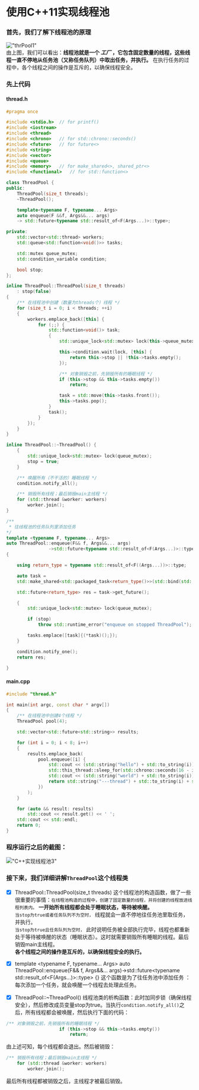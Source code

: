 使用C++11实现线程池
=========
### 首先，我们了解下线程池的原理
!["thrPool1"](https://github.com/tycao/Cpp_mini_projects/blob/master/thread_pool/threadpool_1.png "thrPool1")<br />
由上图，我们可以看出：**线程池就是一个 _工厂_ ，它包含固定数量的线程，这些线程一直不停地从任务池（又称任务队列）中取出任务，并执行。**
在执行任务的过程中，各个线程之间的操作是互斥的，以确保线程安全。

### 先上代码
#### thread.h
```cpp
#pragma once

#include <stdio.h>  // for printf()
#include <iostream>
#include <thread>
#include <chrono>   // for std::chrono::seconds()
#include <future>   // for future<>
#include <string>
#include <vector>
#include <queue>
#include <memory>   // for make_shared<>, shared_ptr<>
#include <functional>   // for std::function<>

class ThreadPool {
public:
    ThreadPool(size_t threads);
    ~ThreadPool();

    template<typename F, typename... Args>
    auto enqueue(F &&f, Args&&... args)
    -> std::future<typename std::result_of<F(Args...)>::type>;

private:
    std::vector<std::thread> workers;
    std::queue<std::function<void()>> tasks;

    std::mutex queue_mutex;
    std::condition_variable condition;

    bool stop;
};

inline ThreadPool::ThreadPool(size_t threads)
    : stop(false)
{
    /** 在线程池中创建（数量为threads个）线程 */
    for (size_t i = 0; i < threads; ++i)
    {
        workers.emplace_back([this] {
            for (;;) {
                std::function<void()> task;
                {
                    std::unique_lock<std::mutex> lock(this->queue_mutex);

                    this->condition.wait(lock, [this] {
                        return this->stop || !this->tasks.empty();
                    });

                    /** 对象销毁之前，先销毁所有的睡眠线程 */
                    if (this->stop && this->tasks.empty())
                        return;

                    task = std::move(this->tasks.front());
                    this->tasks.pop();
                }
                task();
            }
        });
    }
}

inline ThreadPool::~ThreadPool() {
    {
        std::unique_lock<std::mutex> lock(queue_mutex);
        stop = true;
    }

    /** 唤醒所有（不干活的）睡眠线程 */
    condition.notify_all();

    /** 销毁所有线程；最后销毁main主线程 */
    for (std::thread &worker: workers)
        worker.join();
}

/**
 * 往线程池的任务队列里添加任务
*/
template <typename F, typename... Args>
auto ThreadPool::enqueue(F&& f, Args&&... args)
                ->std::future<typename std::result_of<F(Args...)>::type>
{

    using return_type = typename std::result_of<F((Args...))>::type;

    auto task =
    std::make_shared<std::packaged_task<return_type()>>(std::bind(std::forward<F>(f), std::forward<Args>(args)...));

    std::future<return_type> res = task->get_future();

    {
        std::unique_lock<std::mutex> lock(queue_mutex);

        if (stop)
            throw std::runtime_error("enqueue on stopped ThreadPool");

        tasks.emplace([task]{(*task)();});
    }

    condition.notify_one();
    return res;

}
```

#### main.cpp
```cpp
#include "thread.h"

int main(int argc, const char * argv[])
{
    /** 在线程池中创建4个线程 */
    ThreadPool pool(4);

    std::vector<std::future<std::string>> results;

    for (int i = 0; i < 8; i++)
    {
        results.emplace_back(
            pool.enqueue([i] {
                std::cout << (std::string("hello") + std::to_string(i)) << std::endl;
                std::this_thread::sleep_for(std::chrono::seconds(16 - i * 2));
                std::cout << (std::string("world") + std::to_string(i)) << std::endl;
                return std::string("---thread") + std::to_string(i) + std::string( "finished---");
            })
        );
    }

    for (auto && result: results)
        std::cout << result.get() << ' ';
    std::cout << std::endl;
    return 0;
}
```

### 程序运行之后的截图：
!["C++实现线程池3"](https://github.com/tycao/tycao.github.io/blob/master/thread_pool/result03.png "C++实现线程池3")<br />

### 接下来，我们详细讲解`ThreadPool`这个线程类
* [x] ThreadPool::ThreadPool(size_t threads)
这个线程池的构造函数，做了一些很重要的事情：`在线程池构造的过程中，创建了固定数量的线程，并将创建的线程放进线程列表内。`  **一开始所有线程都会处于睡眠状态，等待被唤醒。** <br />
`当stop为true或者任务队列不为空时，` 线程就会一直不停地往任务池里取任务，并执行。<br />
`当stop为true且任务队列为空时，` 此时说明任务被全部执行完毕，线程也都重新处于等待被唤醒的状态（睡眠状态）。这时就需要销毁所有睡眠的线程。最后销毁main主线程。<br />
**各个线程之间的操作是互斥的，以确保线程安全的执行。**

* [x] template <typename F, typename... Args> auto ThreadPool::enqueue(F&& f, Args&&... args)->std::future<typename std::result_of<F(Args...)>::type> {}
这个函数是为了往任务池中添加任务 ： 每次添加一个任务，就会唤醒一个线程去处理此任务。

* [x] ThreadPool::~ThreadPool()
线程池类的析构函数：此时加同步锁（确保线程安全），然后修改成员变量stop为true。当执行`condition.notify_all()`之后，所有线程都会被唤醒，然后执行下面的代码：<br />
```cpp
/** 对象销毁之前，先销毁所有的睡眠线程 */
                    if (this->stop && this->tasks.empty())
                        return;
```
由上述可知，每个线程都会退出。然后被销毁：
```cpp
/** 销毁所有线程；最后销毁main主线程 */
    for (std::thread &worker: workers)
        worker.join();
```
最后所有线程都被销毁之后，主线程才被最后销毁。
